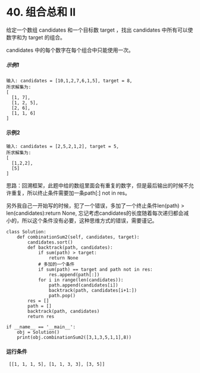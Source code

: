 # 40. 组合总和 II
给定一个数组 candidates 和一个目标数 target ，找出 candidates 中所有可以使数字和为 target 的组合。

candidates 中的每个数字在每个组合中只能使用一次。

##### 示例1
    输入: candidates = [10,1,2,7,6,1,5], target = 8,
    所求解集为:
    [
      [1, 7],
      [1, 2, 5],
      [2, 6],
      [1, 1, 6]
    ]
 
#### 示例2
    输入: candidates = [2,5,2,1,2], target = 5,
    所求解集为:
    [
      [1,2,2],
      [5]
    ]

思路：回溯框架，此题中给的数组里面会有重复的数字，但是最后输出的时候不允许重复，所以终止条件需要加一条path[:] not in res。

另外我自己一开始写的时候，犯了一个错误，多加了一个终止条件len(path) > len(candidates):return None, 忘记考虑candidates的长度随着每次递归都会减小的，所以这个条件没有必要，这种思维方式的错误，需要谨记。

    class Solution:
        def combinationSum2(self, candidates, target):
            candidates.sort()
            def backtrack(path, candidates):
                if sum(path) > target:
                    return None
                # 多加的一个条件
                if sum(path) == target and path not in res:
                    res.append(path[:])
                for i in range(len(candidates)):
                    path.append(candidates[i])
                    backtrack(path, candidates[i+1:])
                    path.pop()
            res = []
            path = []
            backtrack(path, candidates)
            return res

    if __name__ == '__main__':
        obj = Solution()
        print(obj.combinationSum2([3,1,3,5,1,1],8))
 
 #### 运行条件
     [[1, 1, 1, 5], [1, 1, 3, 3], [3, 5]]
